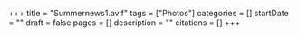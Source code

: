 +++
title = "Summernews1.avif"
tags = ["Photos"]
categories = []
startDate = ""
draft = false
pages = []
description = ""
citations = []
+++

